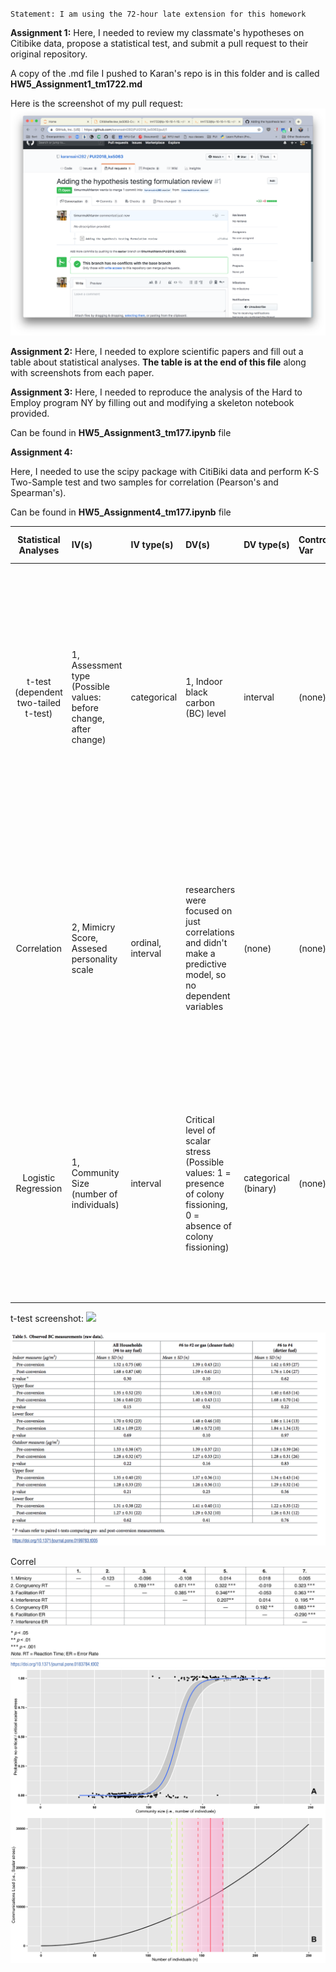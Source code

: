 `Statement: I am using the 72-hour late extension for this homework`

__Assignment 1:__ 
Here, I needed to review my classmate's hypotheses on Citibike data, propose a statistical test, and submit a pull request to their original repository. 

A copy of the .md file I pushed to Karan's repo is in this folder and is called __HW5_Assignment1_tm1722.md__

Here is the screenshot of my pull request: 
![Alt text](Screenshots/Assignment_1_screenshot.png)


__Assignment 2:__ 
Here, I needed to explore scientific papers and fill out a table about statistical analyses. __The table is at the end of this file__ along with screenshots from each paper. 


__Assignment 3:__
Here, I needed to reproduce the analysis of the Hard to Employ program NY by filling out and modifying a skeleton notebook provided. 

Can be found in __HW5_Assignment3_tm177.ipynb__ file


__Assignment 4:__

Here, I needed to use the scipy package with CitiBiki data and perform K-S Two-Sample test and two samples for correlation (Pearson's and Spearman's).

Can be found in __HW5_Assignment4_tm177.ipynb__ file


| **Statistical Analyses** |  **IV(s)**  |  **IV type(s)** |  **DV(s)**  |  **DV type(s)**  |  **Control Var** | **Control Var type**  | **Question to be answered** | **_H0_** | **alpha** | **link to paper**| 
|:----------:|:----------|:------------|:-------------|:-------------|:------------|:------------- |:----------------------------------|:----:|:-------:|:-------|
t-test (dependent two-tailed t-test) | 1, Assessment type (Possible values: before change, after change) | categorical | 1, Indoor black carbon (BC) level| interval | (none) | (none) |  Does the fuel conversion from dirty No. 6 heating fuel oil to a cleaner No. 2 fuel for 48 upper Manhattan apartments decrease the average two week levels of indoor black carbon (BC) in successive winter heating sessions before and after mandated fuel transition? | H0: Mean(two week BC indoor level before transition) - Mean(two week BC indoor level after transition) = 0 | 0.05 | [Soot and the city: Evaluating the impacts of Clean Heat policies on indoor/outdoor air quality in New York City apartments](https://journals.plos.org/plosone/article/file?id=10.1371/journal.pone.0199783&type=printable) |
|||||||||
Correlation | 2, Mimicry Score, Assesed personality scale | ordinal, interval | researchers were focused on just correlations and didn't make a predictive model, so no dependent variables| (none) | (none) | (none) |  Do two methods of measuring people's tendency to imitate each other correlate (since they are assumed to rely on the same mechanisms? Are phenomena of mimicry and automation imitation actually correlated? | H0: mimicry score and the assessed personality scales are correlated | 0.05 | [Mimicry and automatic imitation are not correlated](https://journals.plos.org/plosone/article/file?id=10.1371/journal.pone.0183784&type=printable) |
|||||||||
Logistic Regression | 1, Community Size (number of individuals) | interval | Critical level of scalar stress (Possible values: 1 = presence of colony fissioning, 0 = absence of colony fissioning)| categorical (binary) | (none) | (none) |  Can we build a statistical model to prove Johnson's scalar stress theory, describing the mechanics of the increase in in-group conflictuality that parallels the increase in groups’ size? Can we predict the critical level of scalar stress using group size? | H0: there is no relationship between the group size and the critical level of scalar stress | 0.05 | [Modeling Group Size and Scalar Stress by Logistic Regression from an Archaeological Perspective](https://journals.plos.org/plosone/article/file?id=10.1371/journal.pone.0091510&type=printable) |

t-test screenshot: 
<img src="https://raw.githubusercontent.com/timurmukhtarov/PUI2018_tm1722/master/HW5_tm1722/Screenshots/1.png" width="400" >

![t-test](Screenshots/1.png)

Correl
![Alt text](Screenshots/2.png)
![Alt text](Screenshots/3.png)
